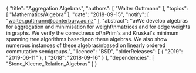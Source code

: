 {
    "title": "Aggregation Algebras",
    "authors": [
        "Walter Guttmann"
    ],
    "topics": [
        "Mathematics/Algebra"
    ],
    "date": "2018-09-15",
    "notify": [
        "walter.guttmann@canterbury.ac.nz"
    ],
    "abstract": "\nWe develop algebras for aggregation and minimisation for weight\nmatrices and for edge weights in graphs. We verify the correctness of\nPrim's and Kruskal's minimum spanning tree algorithms based\non these algebras. We also show numerous instances of these algebras\nbased on linearly ordered commutative semigroups.",
    "licence": "BSD",
    "olderReleases": [
        {
            "2019": "2019-06-11"
        },
        {
            "2018": "2018-09-16"
        }
    ],
    "dependencies": [
        "Stone_Kleene_Relation_Algebras"
    ]
}